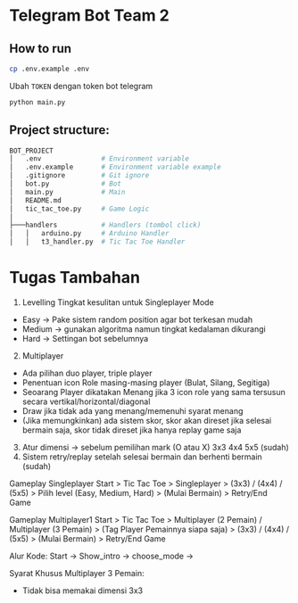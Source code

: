 # Telegram Bot Team 2

## How to run
```bash
cp .env.example .env
```

Ubah `TOKEN` dengan token bot telegram

```bash
python main.py
```

## Project structure:
```bash
BOT_PROJECT
│   .env               # Environment variable
│   .env.example       # Environment variable example
│   .gitignore         # Git ignore
│   bot.py             # Bot
│   main.py            # Main
│   README.md
│   tic_tac_toe.py     # Game Logic
│
├───handlers           # Handlers (tombol click)
│   │   arduino.py     # Arduino Handler
│   │   t3_handler.py  # Tic Tac Toe Handler
```

# Tugas Tambahan
1. Levelling 
Tingkat kesulitan untuk Singleplayer Mode
- Easy -> Pake sistem random position agar bot terkesan mudah
- Medium -> gunakan algoritma namun tingkat kedalaman dikurangi
- Hard -> Settingan bot sebelumnya
2. Multiplayer
- Ada pilihan duo player, triple player
- Penentuan icon Role masing-masing player (Bulat, Silang, Segitiga)
- Seoarang Player dikatakan Menang jika 3 icon role yang sama tersusun secara vertikal/horizontal/diagonal
- Draw jika tidak ada yang menang/memenuhi syarat menang
- (Jika memungkinkan) ada sistem skor, skor akan direset jika selesai bermain saja, skor tidak direset jika hanya replay game saja
3. Atur dimensi -> sebelum pemilihan mark (O atau X) 3x3 4x4 5x5 (sudah)
4. Sistem retry/replay setelah selesai bermain dan berhenti bermain (sudah)

Gameplay Singleplayer
Start > Tic Tac Toe > Singleplayer > (3x3) / (4x4) / (5x5) > Pilih level (Easy, Medium, Hard) > (Mulai Bermain) > Retry/End Game

Gameplay Multiplayer1
Start > Tic Tac Toe > Multiplayer (2 Pemain) / Multiplayer (3 Pemain) > (Tag Player Pemainnya siapa saja) > (3x3) / (4x4) / (5x5) > (Mulai Bermain) > Retry/End Game

Alur Kode:
Start -> Show_intro -> choose_mode -> 


Syarat Khusus Multiplayer 3 Pemain:
- Tidak bisa memakai dimensi 3x3


